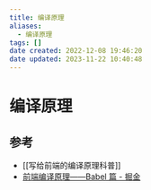 ```yaml
---
title: 编译原理
aliases:
  - 编译原理
tags: []
date created: 2022-12-08 19:46:20
date updated: 2023-11-22 10:40:48
---
```


# 编译原理

## 参考

- [[写给前端的编译原理科普]]
- [前端编译原理——Babel 篇 - 掘金](https://juejin.cn/post/7200366809409159205)
